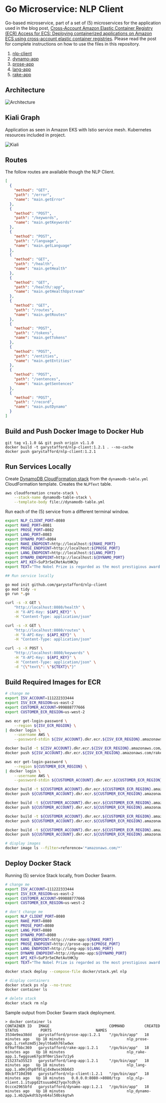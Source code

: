 # Go Microservice: NLP Client

Go-based microservice, part of a set of (5) microservices for the application used in the blog
post, [Cross-Account Amazon Elastic Container Registry (ECR) Access for ECS: Deploying containerized applications on Amazon ECS using cross-account elastic container registries](https://garystafford.medium.com/amazon-elastic-container-registry-ecr-cross-account-access-for-ecs-2f90fcb02c80). Please read the
post for complete instructions on how to use the files in this repository.

1. [nlp-client](https://github.com/garystafford/nlp-client)
2. [dynamo-app](https://github.com/garystafford/dynamo-app)
3. [prose-app](https://github.com/garystafford/prose-app)
4. [lang-app](https://github.com/garystafford/lang-app)
5. [rake-app](https://github.com/garystafford/rake-app)

## Architecture

![Architecture](diagram/nlp_diagram.png)

## Kiali Graph

Application as seen in Amazon EKS with Istio service mesh. Kubernetes resources included in project.

![Kiali](diagram/kiali.png)

## Routes

The follow routes are available though the NLP Client.

```json
[
  {
    "method": "GET",
    "path": "/error",
    "name": "main.getError"
  },
  {
    "method": "POST",
    "path": "/keywords",
    "name": "main.getKeywords"
  },
  {
    "method": "POST",
    "path": "/language",
    "name": "main.getLanguage"
  },
  {
    "method": "GET",
    "path": "/health",
    "name": "main.getHealth"
  },
  {
    "method": "GET",
    "path": "/health/:app",
    "name": "main.getHealthUpstream"
  },
  {
    "method": "GET",
    "path": "/routes",
    "name": "main.getRoutes"
  },
  {
    "method": "POST",
    "path": "/tokens",
    "name": "main.getTokens"
  },
  {
    "method": "POST",
    "path": "/entities",
    "name": "main.getEntities"
  },
  {
    "method": "POST",
    "path": "/sentences",
    "name": "main.getSentences"
  },
  {
    "method": "POST",
    "path": "/record",
    "name": "main.putDynamo"
  }
]
```

## Build and Push Docker Image to Docker Hub

```shell
git tag v1.1.0 && git push origin v1.1.0
docker build -t garystafford/nlp-client:1.2.1 . --no-cache
docker push garystafford/nlp-client:1.2.1
```

## Run Services Locally

Create [DynamoDB CloudFormation stack](https://github.com/garystafford/dynamo-app/blob/master/dynamodb-table.yml) from
the `dynamodb-table.yml` CloudFormation template. Creates the `NLPText` table.

```bash
aws cloudformation create-stack \
    --stack-name dynamodb-table-stack \
    --template-body file://dynamodb-table.yml
```

Run each of the (5) service from a different terminal window.

```bash
export NLP_CLIENT_PORT=8080
export RAKE_PORT=8081
export PROSE_PORT=8082
export LANG_PORT=8083
export DYNAMO_PORT=8084
export RAKE_ENDPOINT=http://localhost:${RAKE_PORT}
export PROSE_ENDPOINT=http://localhost:${PROSE_PORT}
export LANG_ENDPOINT=http://localhost:${LANG_PORT}
export DYNAMO_ENDPOINT=http://localhost:${DYNAMO_PORT}
export API_KEY=SuP3r5eCRetAutHK3y
export TEXT="The Nobel Prize is regarded as the most prestigious award in the World. Notable winners have included Marie Curie, Theodore Roosevelt, Albert Einstein, George Bernard Shaw, and Winston Churchill."

## Run service locally

go mod init github.com/garystafford/nlp-client
go mod tidy -v
go run *.go

curl -s -X GET \
    "http://localhost:8080/health" \
    -H "X-API-Key: ${API_KEY}" \
    -H "Content-Type: application/json"

curl -s -X GET \
    "http://localhost:8080/routes" \
    -H "X-API-Key: ${API_KEY}" \
    -H "Content-Type: application/json"

curl -s -X POST \
    "http://localhost:8080/keywords" \
    -H "X-API-Key: ${API_KEY}" \
    -H "Content-Type: application/json" \
    -d "{\"text\": \"${TEXT}\"}"
```

## Build Required Images for ECR

```bash
# change me
export ISV_ACCOUNT=111222333444
export ISV_ECR_REGION=us-east-2
export CUSTOMER_ACCOUNT=999888777666
export CUSTOMER_ECR_REGION=us-west-2

aws ecr get-login-password \
    --region ${ISV_ECR_REGION} \
| docker login \
    --username AWS \
    --password-stdin ${ISV_ACCOUNT}.dkr.ecr.${ISV_ECR_REGION}.amazonaws.com

docker build -t ${ISV_ACCOUNT}.dkr.ecr.${ISV_ECR_REGION}.amazonaws.com/rake-app:1.2.1 . --no-cache
docker push ${ISV_ACCOUNT}.dkr.ecr.${ISV_ECR_REGION}.amazonaws.com/rake-app:1.2.1

aws ecr get-login-password \
    --region ${CUSTOMER_ECR_REGION} \
| docker login \
    --username AWS \
    --password-stdin ${CUSTOMER_ACCOUNT}.dkr.ecr.${CUSTOMER_ECR_REGION}.amazonaws.com

docker build -t ${CUSTOMER_ACCOUNT}.dkr.ecr.${CUSTOMER_ECR_REGION}.amazonaws.com/nlp-client:1.2.1 . --no-cache
docker push ${CUSTOMER_ACCOUNT}.dkr.ecr.${CUSTOMER_ECR_REGION}.amazonaws.com/nlp-client:1.2.1

docker build -t ${CUSTOMER_ACCOUNT}.dkr.ecr.${CUSTOMER_ECR_REGION}.amazonaws.com/prose-app:1.2.1 . --no-cache
docker push ${CUSTOMER_ACCOUNT}.dkr.ecr.${CUSTOMER_ECR_REGION}.amazonaws.com/prose-app:1.2.1

docker build -t ${CUSTOMER_ACCOUNT}.dkr.ecr.${CUSTOMER_ECR_REGION}.amazonaws.com/lang-app:1.2.1 . --no-cache
docker push ${CUSTOMER_ACCOUNT}.dkr.ecr.${CUSTOMER_ECR_REGION}.amazonaws.com/lang-app:1.2.1

docker build -t ${CUSTOMER_ACCOUNT}.dkr.ecr.${CUSTOMER_ECR_REGION}.amazonaws.com/dynamo-app:1.2.1 . --no-cache
docker push ${CUSTOMER_ACCOUNT}.dkr.ecr.${CUSTOMER_ECR_REGION}.amazonaws.com/dynamo-app:1.2.1

# display images
docker image ls --filter=reference='*amazonaws.com/*'
```

## Deploy Docker Stack

Running (5) service Stack locally, from Docker Swarm.

```bash
# change me
export ISV_ACCOUNT=111222333444
export ISV_ECR_REGION=us-east-2
export CUSTOMER_ACCOUNT=999888777666
export CUSTOMER_ECR_REGION=us-west-2

# don't change me
export NLP_CLIENT_PORT=8080
export RAKE_PORT=8080
export PROSE_PORT=8080
export LANG_PORT=8080
export DYNAMO_PORT=8080
export RAKE_ENDPOINT=http://rake-app:${RAKE_PORT}
export PROSE_ENDPOINT=http://prose-app:${PROSE_PORT}
export LANG_ENDPOINT=http://lang-app:${LANG_PORT}
export DYNAMO_ENDPOINT=http://dynamo-app:${DYNAMO_PORT}
export API_KEY=SuP3r5eCRetAutHK3y
export TEXT="The Nobel Prize is regarded as the most prestigious award in the World. Notable winners have included Marie Curie, Theodore Roosevelt, Albert Einstein, George Bernard Shaw, and Winston Churchill."

docker stack deploy --compose-file docker/stack.yml nlp

# display containers
docker stack ps nlp --no-trunc
docker container ls

# delete stack
docker stack rm nlp
```

Sample output from Docker Swarm stack deployment.

```text
> docker container ls
CONTAINER ID   IMAGE                           COMMAND         CREATED          STATUS          PORTS                    NAMES
3534e9ea38dd   garystafford/prose-app:1.2.1    "/go/bin/app"   18 minutes ago   Up 18 minutes                            nlp_prose-app.1.rsehzmd5j3eylt6a6h76lwdwx
6f9affbbc369   garystafford/rake-app:1.2.1     "/go/bin/app"   18 minutes ago   Up 18 minutes                            nlp_rake-app.1.fwggsue67gc0f0mri5av7z1y6
215237a35523   garystafford/lang-app:1.2.1     "/go/bin/app"   18 minutes ago   Up 18 minutes                            nlp_lang-app.1.a0mjdhp8f8lqjdx8wse36b6d3
80cbf710d398   garystafford/nlp-client:1.2.1   "/go/bin/app"   18 minutes ago   Up 18 minutes   0.0.0.0:8080->8080/tcp   nlp_nlp-client.1.itupgd2tsuua0427yqv7cdhjk
0ccce2965bfd   garystafford/dynamo-app:1.2.1   "/go/bin/app"   18 minutes ago   Up 18 minutes                            nlp_dynamo-app.1.mb2pwkdtb3yn64al50bskgtwh
```
